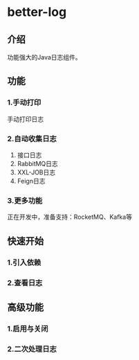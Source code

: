# better-log

## 介绍

功能强大的Java日志组件。

## 功能
### 1.手动打印

手动打印日志

### 2.自动收集日志

1. 接口日志
2. RabbitMQ日志
3. XXL-JOB日志
4. Feign日志

### 3.更多功能
正在开发中，准备支持：RocketMQ、Kafka等

## 快速开始

### 1.引入依赖

### 2.查看日志


## 高级功能

### 1.启用与关闭
### 2.二次处理日志
